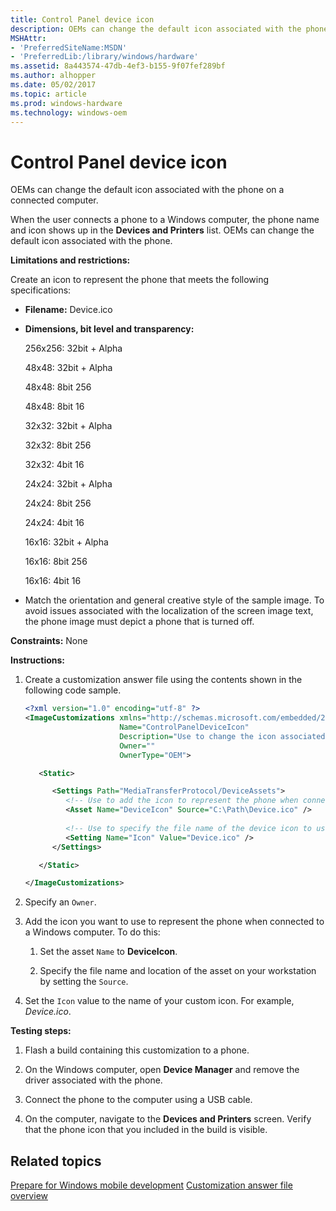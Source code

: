 ```yaml
---
title: Control Panel device icon
description: OEMs can change the default icon associated with the phone on a connected computer.
MSHAttr:
- 'PreferredSiteName:MSDN'
- 'PreferredLib:/library/windows/hardware'
ms.assetid: 8a443574-47db-4ef3-b155-9f07fef289bf
ms.author: alhopper
ms.date: 05/02/2017
ms.topic: article
ms.prod: windows-hardware
ms.technology: windows-oem
---
```


# Control Panel device icon


OEMs can change the default icon associated with the phone on a connected computer.

When the user connects a phone to a Windows computer, the phone name and icon shows up in the **Devices and Printers** list. OEMs can change the default icon associated with the phone.

**Limitations and restrictions:**

Create an icon to represent the phone that meets the following specifications:

-   **Filename:** Device.ico

-   **Dimensions, bit level and transparency:**

    256x256: 32bit + Alpha

    48x48: 32bit + Alpha

    48x48: 8bit 256

    48x48: 8bit 16

    32x32: 32bit + Alpha

    32x32: 8bit 256

    32x32: 4bit 16

    24x24: 32bit + Alpha

    24x24: 8bit 256

    24x24: 4bit 16

    16x16: 32bit + Alpha

    16x16: 8bit 256

    16x16: 4bit 16

-   Match the orientation and general creative style of the sample image. To avoid issues associated with the localization of the screen image text, the phone image must depict a phone that is turned off.

<a href="" id="constraints---none"></a>**Constraints:** None  

<a href="" id="instructions-"></a>**Instructions:**  
1.  Create a customization answer file using the contents shown in the following code sample.

    ```XML
    <?xml version="1.0" encoding="utf-8" ?>  
    <ImageCustomizations xmlns="http://schemas.microsoft.com/embedded/2004/10/ImageUpdate"  
                         Name="ControlPanelDeviceIcon"  
                         Description="Use to change the icon associated with the phone when connecting to a Windows computer."
                         Owner=""  
                         OwnerType="OEM"> 

       <Static>

          <Settings Path="MediaTransferProtocol/DeviceAssets">  
             <!-- Use to add the icon to represent the phone when connected to a Windows computer. -->
             <Asset Name="DeviceIcon" Source="C:\Path\Device.ico" />
             
             <!-- Use to specify the file name of the device icon to use -->
             <Setting Name="Icon" Value="Device.ico" /> 
          </Settings>  

       </Static>

    </ImageCustomizations>
    ```

2.  Specify an `Owner`.

3.  Add the icon you want to use to represent the phone when connected to a Windows computer. To do this:

    1.  Set the asset `Name` to **DeviceIcon**.

    2.  Specify the file name and location of the asset on your workstation by setting the `Source`.

4.  Set the `Icon` value to the name of your custom icon. For example, *Device.ico*.

<a href="" id="testing-steps-"></a>**Testing steps:**  
1.  Flash a build containing this customization to a phone.

2.  On the Windows computer, open **Device Manager** and remove the driver associated with the phone.

3.  Connect the phone to the computer using a USB cable.

4.  On the computer, navigate to the **Devices and Printers** screen. Verify that the phone icon that you included in the build is visible.

## Related topics

[Prepare for Windows mobile development](https://docs.microsoft.com/en-us/windows-hardware/manufacture/mobile/preparing-for-windows-mobile-development)
[Customization answer file overview](https://docs.microsoft.com/en-us/windows-hardware/customize/mobile/mcsf/customization-answer-file)